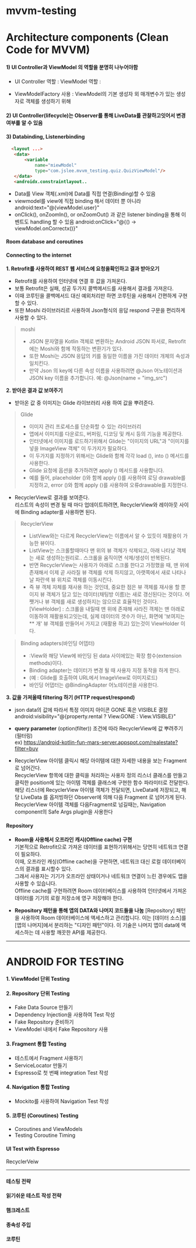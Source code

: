 # mvvm-testing



# Architecture components (Clean Code for MVVM)

#### 1) UI Controller과 ViewModel 의 역할을 분명히 나누어야함
- UI Controller 역할 : 
  ViewModel 역할 : 

- ViewModelFactory 사용 : ViewModel의 기본 생성자 외 매개변수가 있는 생성자로 객체를 생성하기 위해


#### 2) UI Controller(lifecycle)는 Observer를 통해 LiveData를 관찰하고잇어서 변경여부를 알 수 있음


#### 3) Databinding, Listenerbinding
```html
  <layout ...>
   <data>
       <variable
           name="miewModel"
           type="com.jslee.mvvm_testing.quiz.QuizViewModel"/>
   </data>
   <androidx.constraintlayout..
```
- Data를 View 객체(.xml)에 Data를 직접 연결(Binding)할 수 있음 
- viewmodel를 view에 직접 binding 해서 데이터 뿐 아니라 
     android:text="@{viewModel.user}"
- onClick(), onZoomIn(), or onZoomOut() 과 같은 listener binding을 통해 이벤트도 handling 할 수 있음 
  android:onClick="@{() -> viewModel.onCorrectx()}"



####  Room database and coroutines



####  Connecting to the internet

**1. Retrofit를 사용하여  REST 웹 서비스에 요청을확인하고 결과 받아오기**
- Retrofit를 사용하여 인터넷에 연결 후 값을 가져온다. 
- 보통 Retrofit은 실패, 성공 두가지 콜백메서드를 사용해서 결과를 가져온다. 
- 이때 코루틴을 콜백메서드 대신 예외처리만 하면 코루틴을 사용해서 간편하게 구현할 수 있다. 
- 또한 Moshi 라이브러리르 사용하여 Json형식의 응답 respond 구문을 편리하게 사용할 수 있다. 
 > moshi 
 > - JSON 문자열을 Kotlin 객체로 변환하는 Android JSON 파서로, Retrofit에는 Moshi와 함께 작동하는 변환기가 있다. 
 > - 또한 Moshi는 JSON 응답의 키를 동일한 이름을 가진 데이터 개체의 속성과 일치킨다.
 > - 만약 Json 의 key에 다른 속성 이름을 사용하려면 @Json 어노테이션과 JSON key 이름을 추가합니다. 예: @Json(name = "img_src")


**2. 받아온 결과 값 보여주기**
- 받아온 값 중 이미지는 Glide 라이브러리 사용 하여 값을 뿌려준다. 
> Glide 
> - 이미지 관리 프로세스를 단순화할 수 있는 라이브러리
> - 앱에서 이미지를 다운로드, 버퍼링, 디코딩 및 캐시 등의 기능을 제공한다.
> - 인터넷에서 이미지를 로드하기위해서 Glide는 "이미지의 URL"과 "이미지를 넣을 ImageView 객체" 이 두가지가 필요하다. 
> - 이 두가지를 지정하기 위해서는  Glide와 함께 각각 load (),  into () 메서드를 사용한다. 
> - Glide 요청에 옵션을 추가하려면 apply () 메서드를 사용합니다.
> - 예를 들어, placeholder ()와 함께 apply ()를 사용하여 로딩 drawable를 지정하고, error ()와 함께 apply ()를 사용하여 오류drawable를 지정한다.
  
  
- RecyclerView로 결과를 보여준다.  
  리스트의 속성이 변경 될 때 마다 업데이트하려면, RecyclerView와 레이아웃 사이에 Binding adapter를 사용하면 된다. 

> RecyclerView
> - ListView와는 다르게 RecyclerView는 이름에서 알 수 있듯이 재활용이 가능한 뷰이다.
> - ListView는 스크롤할때마다 맨 위의 뷰 객체가 삭제되고, 아래 나타날 객체는 새로 생성하는원리로.. 스크롤을 움직이면 삭제/생성이 반복된다.
> - 반면 RecyclerView는 사용자가 아래로 스크롤 한다고 가정했을 때,
> 맨 위에 존재해서 이제 곧 사라질 뷰 객체를 삭제 하지않고, 아랫쪽에서 새로 나타나날 파란색 뷰 위치로 객체를 이동시킨다.
> - 즉 뷰 객체 자체를 재사용 하는 것인데, 중요한 점은 뷰 객체를 재사용 할 뿐이지 뷰 객체가 담고 있는 데이터(채팅방 이름)는 새로 갱신된다는 것이다.
> 어쨋거나 뷰 객체를 새로 생성하지는 않으므로 효율적인 것이다.
> [ViewHolder] : 스크롤을 내릴때 맨 위에 존재해 사라진 객체는 맨 아래로 이동하여 재활용되고잇는데, 
> 실제 데이터의 갯수가 아닌, 화면에 '보여지는 ** 개' 뷰 객체를 만들어서 가지고 (재활용 하고) 있는것이 ViewHolder 이다.


> Binding adapters(바인딩 어뎁터) 
> - :View와 해당 View에 바인딩 된 data 사이에있는 확장 함수(extension methods)이다.
> - Binding adapter는 데이터가 변경 될 때 사용자 지정 동작을 하게 한다. 
> - (예 : Glide를 호출하여 URL에서 ImageView로 이미지로드)
> - 바인딩 어댑터는 @BindingAdapter 어노테이션을 사용한다.
  

**3. 값을 가져올때 filtering 하기 (HTTP request/respond)**  
- json data의 값에 따라서 특정 이미지 아이콘 GONE 혹은 VISIBLE 결정
  android:visibility="@{property.rental ? View.GONE : View.VISIBLE}"

- **query parameter** (option(filter)) 조건에 따라 RecyclerView에 값 뿌려주기 (필터링)  
  ex) https://android-kotlin-fun-mars-server.appspot.com/realestate?filter=buy

-  RecyclerView 아이템 클릭시 해당 아이템에 대한 자세한 내용을 보는 Fragment로 넘어간다.  
  RecyclerView 항목에 대한 클릭을 처리하는 사용자 정의 리스너 클래스를 만들고 클릭한 position에 있는 아이템 객체를 클래스에 구현한 함수 파라미터로 전달한다. 
  해당 리스너에 RecyclerView 아이템 객체가 전달되면, LiveData에 저장되고,  해당 LiveData 를 옵저빙하던 Observer에 의해 다음 Fragment 로 넘어가게 된다.  
  RecyclerView 아이템 객체를 다음Fragment로 넘길때는, Navigation component의 Safe Args plugin을 사용한다


####  Repository
- **Room을 사용해서 오프라인 캐시(Offline cache) 구현**  
  기본적으로 Retrofit으로 가져온 데이터를 표현하기위해서는 당연히 네트워크 연결이 필요하다.  
  이때, 오프라인 캐싱(Offline cache)을 구현하면, 네트워크 대신 로컬 데이터베이스의 결과를 표시할수 있다.  
  그래서 사용자는 기기가 오프라인 상태이거나 네트워크 연결이 느린 경우에도 앱을 사용할 수 있습니다.  
  Offline cache를 구현하려면 Room 데이터베이스를 사용하여 인터넷에서 가져온 데이터를 기기의 로컬 저장소에 영구 저장해야 한다.  
 
 
- **Repository 패턴을 통해 앱의 DATA와 나머지 코드들을 나눔**
  [Repository] 패턴을 사용하여 Room 데이터베이스에 액세스하고 관리합니다. 
  이는 [데이터 소스]를 [앱의 나머지]에서 분리하는 "디자인 패턴"이다.
  이 기술은 나머지 앱이 data에 액세스하는 데 사용할 깨끗한 API를 제공한다.





--------------------------------------------------------------------------------------------------------
# ANDROID FOR TESTING

#### 1. ViewModel 단위 Testing


#### 2. Repository 단위 Testing
- Fake Data Source 만들기
- Dependency Injection을 사용하여 Test 작성
- Fake Repository 준비하기
- ViewModel 내에서 Fake Repository 사용


#### 3. Fragment 통합 Testing
- 테스트에서 Fragment 사용하기
- ServiceLocator 만들기
- Espresso로 첫 번째 integration Test 작성


####  4. Navigation 통합 Testing
- Mockito를 사용하여 Navigation Test 작성


#### 5. 코루틴 (Coroutines) Testing
- Coroutines and ViewModels
- Testing Coroutine Timing


#### UI Test with Espresso
RecyclerVeiw

----------------------------------------------------------------------------------------------------------

#### 테스팅 전략


#### 읽기쉬운 테스트 작성 전략


#### 햄크레스트


#### 종속성 주입


#### 코루틴










